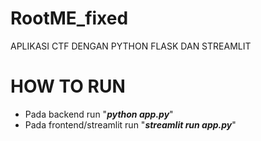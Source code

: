 # RootME_fixed
APLIKASI CTF DENGAN PYTHON FLASK DAN STREAMLIT

# HOW TO RUN

+ Pada backend run "_**python app.py**_"
+ Pada frontend/streamlit run "_**streamlit run app.py**_"

